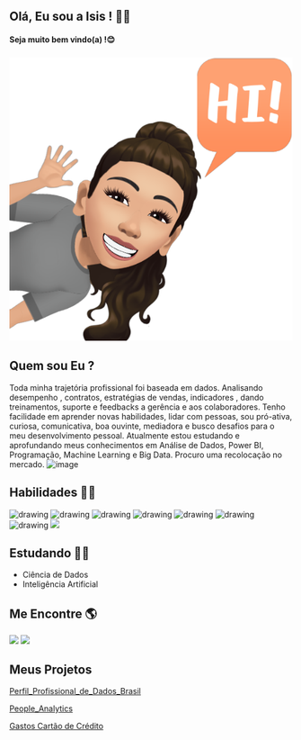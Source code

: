 ## Olá, Eu sou a Isis ! 👩👋
#### Seja muito bem vindo(a) !😊
###
![GitHub_Logo](fbavatar_1629858115414_6836120412915171456.png)
## Quem sou Eu ?


Toda minha trajetória profissional foi baseada em dados.
Analisando desempenho , contratos, estratégias de vendas, indicadores , dando treinamentos, suporte e feedbacks a gerência e aos colaboradores.
Tenho facilidade em aprender novas habilidades, lidar com pessoas, sou pró-ativa, curiosa, comunicativa, boa ouvinte, mediadora e busco desafios para o meu desenvolvimento pessoal.
Atualmente estou estudando e aprofundando meus conhecimentos em Análise de Dados, Power BI, Programação, Machine Learning e Big Data.
Procuro uma recolocação no mercado.
![image](https://user-images.githubusercontent.com/86325206/134827542-68a8b3db-abff-4fcf-b0da-fe60e857b88e.png)


## Habilidades 👩‍💻

<img src="https://encrypted-tbn0.gstatic.com/images?q=tbn:ANd9GcQYygpxE_XKjZDoV9GwPlXbx96Yt2xJDZZYJ-QevV-XfxNDY7wNoqqKDVjLsGyg1fVFffI&usqp=CAU" alt="drawing" width="40"/>  <img src="https://www.blue2purple.com/wp-content/uploads/2017/05/52.jpg" alt="drawing" width="40"/>  <img src="https://cdn.icon-icons.com/icons2/2397/PNG/512/microsoft_office_excel_logo_icon_145720.png" alt="drawing" width="40"/>  <img src="https://aptonic.com/blog/wp-content/uploads/2015/08/python-logo.png" alt="drawing" width="40"/>  <img src="https://p.kindpng.com/picc/s/574-5747046_python-pandas-logo-transparent-hd-png-download.png" alt="drawing" width="40"/>  <img src="https://encrypted-tbn0.gstatic.com/images?q=tbn:ANd9GcQofaLU1xF_18T5qp53gWmPwKfuOvAsOB3Vka1DUMLZ6FCNSDpR-U0T37S35bEc_-jd48g&usqp=CAU" alt="drawing" width="40"/>  <img src="https://i1.wp.com/www.vooo.pro/insights/wp-content/uploads/2017/03/181074LOGO.jpg?fit=400%2C400&ssl=1" alt="drawing" width="40"/>  <img src="https://raw.githubusercontent.com/donnemartin/data-science-ipython-notebooks/master/images/numpy.png" width="40"/>  


## Estudando 👩‍🎓

* Ciência de Dados 
* Inteligência Artificial

## Me Encontre 🌎

[<img src="https://img2.gratispng.com/20171202/f59/linkedin-download-png-5a22d420d16602.1978549215122319688577.jpg" width="40"/>](www.linkedin.com/in/isis-karina)  [<img src="https://e7.pngegg.com/pngimages/284/477/png-clipart-computer-icons-graphy-instagram-logo-instagram-logo-miscellaneous-text.png" width="40"/>](https://www.instagram.com/invites/contact/?i=125ba1usor69b&utm_content=4ubyr1)

## Meus Projetos

[
Perfil_Profissional_de_Dados_Brasil](https://github.com/IsisKarina/Perfil_Profissional_de_Dados_Brasil)

[People_Analytics](https://github.com/IsisKarina/People_Analytics)

[Gastos Cartão de Crédito](https://github.com/IsisKarina/Gastos_Cartao_de_Credito)


<!--
**IsisKarina/IsisKarina** is a ✨ _special_ ✨ repository because its `README.md` (this file) appears on your GitHub profile.

Here are some ideas to get you started:

- 🔭 I’m currently working on ...
- 🌱 I’m currently learning ...
- 👯 I’m looking to collaborate on ...
- 🤔 I’m looking for help with ...
- 💬 Ask me about ...
- 📫 How to reach me: ...
- 😄 Pronouns: ...
- ⚡ Fun fact: ...
-->
